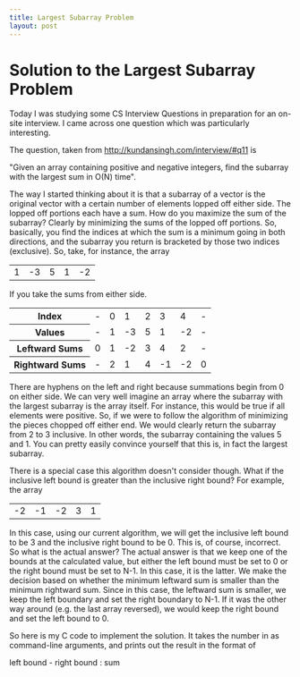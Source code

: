 ```yaml
---
title: Largest Subarray Problem
layout: post
---
```


# Solution to the Largest Subarray Problem

Today I was studying some CS Interview Questions in preparation for an on-site
interview. I came across one question which was particularly interesting. 

The question, taken from http://kundansingh.com/interview/#q11 is 

"Given an array containing positive and negative integers, find the subarray
with the largest sum in O(N) time".

The way I started thinking about it is that a subarray of a vector is the
original vector with a certain number of elements lopped off either side.
The lopped off portions each have a sum. How do you maximize the sum of the 
subarray? Clearly by minimizing the sums of the lopped off portions. So, 
basically, you find the indices at which the sum is a minimum going in both
directions, and the subarray you return is bracketed by those two indices 
(exclusive). So, take, for instance, the array 

<table>
<tr><td>1</td><td>-3</td><td>5</td><td>1</td><td>-2</td></tr>
</table>

If you take the sums from either side.

<table>
<tr><th>Index</th><td>-</td><td>0</td><td>1</td><td>2</td><td>3</td><td>4</td><td>-</td></tr>
<tr><th>Values</th><td>-</td><td>1</td><td>-3</td><td>5</td><td>1</td><td>-2</td><td>-</td></tr>
<tr><th>Leftward Sums</th><td>0</td><td>1</td><td>-2</td><td>3</td><td>4</td><td>2</td><td>-</td></tr>
<tr><th>Rightward Sums</th><td>-</td><td>2</td><td>1</td><td>4</td><td>-1</td><td>-2</td><td>0</td></tr>
</table>

There are hyphens on the left and right because summations begin from 0 on 
either side. We can very well imagine an array where the subarray with the 
largest subarray is the array itself. For instance, this would be true if all
elements were positive. So, if we were to follow the algorithm of minimizing
the pieces chopped off either end. We would clearly return the subarray
from 2 to 3 inclusive. In other words, the subarray containing the 
values 5 and 1. You can pretty easily convince yourself that this is, in fact
the largest subarray. 

There is a special case this algorithm doesn't consider though. What if the 
inclusive left bound is greater than the inclusive right bound? For example,
the array

<table>
<tr><td>-2</td><td>-1</td><td>-2</td><td>3</td><td>1</td></tr>
</table>

In this case, using our current algorithm, we will get the inclusive left bound
to be 3 and the inclusive right bound to be 0. This is, of course, incorrect.
So what is the actual answer? The actual answer is that we keep one of the 
bounds at the calculated value, but either the left bound must be set to 0 or
the right bound must be set to N-1. In this case, it is the latter. We make
the decision based on whether the minimum leftward sum is smaller than the 
minimum rightward sum. Since in this case, the leftward sum is smaller, we keep
the left boundary and set the right boundary to N-1. If it was the other way
around (e.g. the last array reversed), we would keep the right bound
and set the left bound to 0. 

So here is my C code to implement the solution. It takes the number in as 
command-line arguments, and prints out the result in the format of

left bound - right bound : sum

<script src="https://gist.github.com/1384147.js"> </script>

